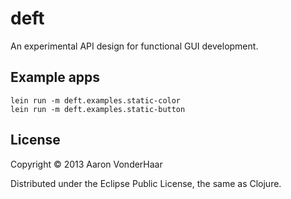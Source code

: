 # deft

An experimental API design for functional GUI development.

## Example apps

    lein run -m deft.examples.static-color
    lein run -m deft.examples.static-button

## License

Copyright © 2013 Aaron VonderHaar

Distributed under the Eclipse Public License, the same as Clojure.
